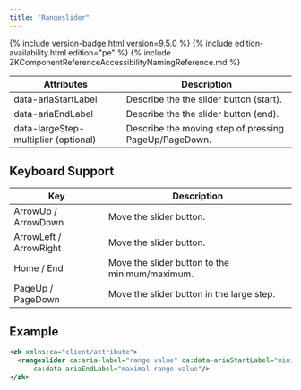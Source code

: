 ```yaml
---
title: "Rangeslider"
---
```


 {% include
version-badge.html version=9.5.0 %} <!--REQUIRED ZK EDITION: PE -->
{% include edition-availability.html edition="pe" %} {% include
ZKComponentReferenceAccessibilityNamingReference.md %}

| Attributes | Description |
|---|---|
| data-ariaStartLabel | Describe the the slider button (start). |
| data-ariaEndLabel | Describe the the slider button (end). |
| data-largeStep-multiplier (optional) | Describe the moving step of pressing PageUp/PageDown. |

## Keyboard Support

| Key | Description |
|---|---|
| ArrowUp / ArrowDown | Move the slider button. |
| ArrowLeft / ArrowRight | Move the slider button. |
| Home / End | Move the slider button to the minimum/maximum. |
| PageUp / PageDown | Move the slider button in the large step. |

## Example

```xml
<zk xmlns:ca="client/attribute">
  <rangeslider ca:aria-label="range value" ca:data-ariaStartLabel="minimal range value"
      ca:data-ariaEndLabel="maximal range value"/>
</zk>
```

